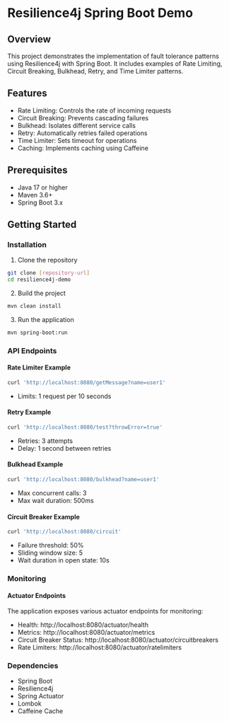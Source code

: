 # Resilience4j Spring Boot Demo

## Overview
This project demonstrates the implementation of fault tolerance patterns using Resilience4j with Spring Boot. It includes examples of Rate Limiting, Circuit Breaking, Bulkhead, Retry, and Time Limiter patterns.

## Features
- Rate Limiting: Controls the rate of incoming requests
- Circuit Breaking: Prevents cascading failures
- Bulkhead: Isolates different service calls
- Retry: Automatically retries failed operations
- Time Limiter: Sets timeout for operations
- Caching: Implements caching using Caffeine

## Prerequisites
- Java 17 or higher
- Maven 3.6+
- Spring Boot 3.x

## Getting Started

### Installation
1. Clone the repository
```bash
git clone [repository-url]
cd resilience4j-demo
```
2. Build the project
```bash
mvn clean install
```

3. Run the application
```bash
mvn spring-boot:run
```

### API Endpoints

#### Rate Limiter Example
```bash
curl 'http://localhost:8080/getMessage?name=user1'
```
- Limits: 1 request per 10 seconds

#### Retry Example
```bash
curl 'http://localhost:8080/test?throwError=true'
```
- Retries: 3 attempts
- Delay: 1 second between retries

#### Bulkhead Example
```bash
curl 'http://localhost:8080/bulkhead?name=user1'
```
- Max concurrent calls: 3
- Max wait duration: 500ms

#### Circuit Breaker Example
```bash
curl 'http://localhost:8080/circuit'
```
- Failure threshold: 50%
- Sliding window size: 5
- Wait duration in open state: 10s

### Monitoring
#### Actuator Endpoints
The application exposes various actuator endpoints for monitoring:

- Health: http://localhost:8080/actuator/health
- Metrics: http://localhost:8080/actuator/metrics
- Circuit Breaker Status: http://localhost:8080/actuator/circuitbreakers
- Rate Limiters: http://localhost:8080/actuator/ratelimiters

### Dependencies
- Spring Boot
- Resilience4j
- Spring Actuator
- Lombok
- Caffeine Cache


